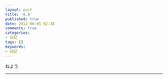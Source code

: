 ```yaml
---
layout: post
title: '6.4'
published: true
date: 2012-06-05 02:38
comments: true
categories:
- 日記
tags: []
keywords:
- 日記
---
```

ねよう

---

